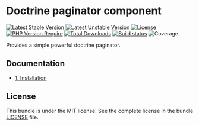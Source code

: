 # Doctrine paginator component

[![Latest Stable Version](https://poser.pugx.org/softspring/doctrine-paginator/v/stable.svg)](https://packagist.org/packages/softspring/doctrine-paginator)
[![Latest Unstable Version](https://poser.pugx.org/softspring/doctrine-paginator/v/unstable.svg)](https://packagist.org/packages/softspring/doctrine-paginator)
[![License](https://poser.pugx.org/softspring/doctrine-paginator/license.svg)](https://packagist.org/packages/softspring/doctrine-paginator)
[![PHP Version Require](http://poser.pugx.org/softspring/doctrine-paginator/require/php)](https://packagist.org/packages/softspring/doctrine-paginator)
[![Total Downloads](https://poser.pugx.org/softspring/doctrine-paginator/downloads)](https://packagist.org/packages/softspring/doctrine-paginator)
[![Build status](https://github.com/softspring/doctrine-paginator/actions/workflows/php.yml/badge.svg?branch=5.0)](https://github.com/softspring/doctrine-paginator/actions/workflows/php.yml)
![Coverage](https://raw.githubusercontent.com/softspring/doctrine-paginator/5.0/.github/badges/coverage.svg)

Provides a simple powerful doctrine paginator.

## Documentation

* [1. Installation](docs/1_installation.md)

## License

This bundle is under the MIT license. See the complete license in the bundle [LICENSE](LICENSE) file.


